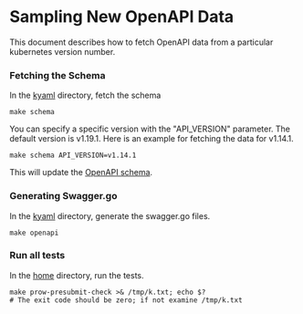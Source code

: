 # Sampling New OpenAPI Data

[kyaml]: ../
[OpenAPI schema]: ./kubernetesapi/swagger.json
[home]: ../../

This document describes how to fetch OpenAPI data from
a particular kubernetes version number. 

### Fetching the Schema 
In the [kyaml] directory, fetch the schema
```
make schema
```

You can specify a specific version with the "API_VERSION" 
parameter. The default version is v1.19.1. Here is an
example for fetching the data for v1.14.1.
```
make schema API_VERSION=v1.14.1
```

This will update the [OpenAPI schema]. 

### Generating Swagger.go
In the [kyaml] directory, generate the swagger.go files.
```
make openapi
```

### Run all tests
In the [home] directory, run the tests.
```
make prow-presubmit-check >& /tmp/k.txt; echo $?
# The exit code should be zero; if not examine /tmp/k.txt
```